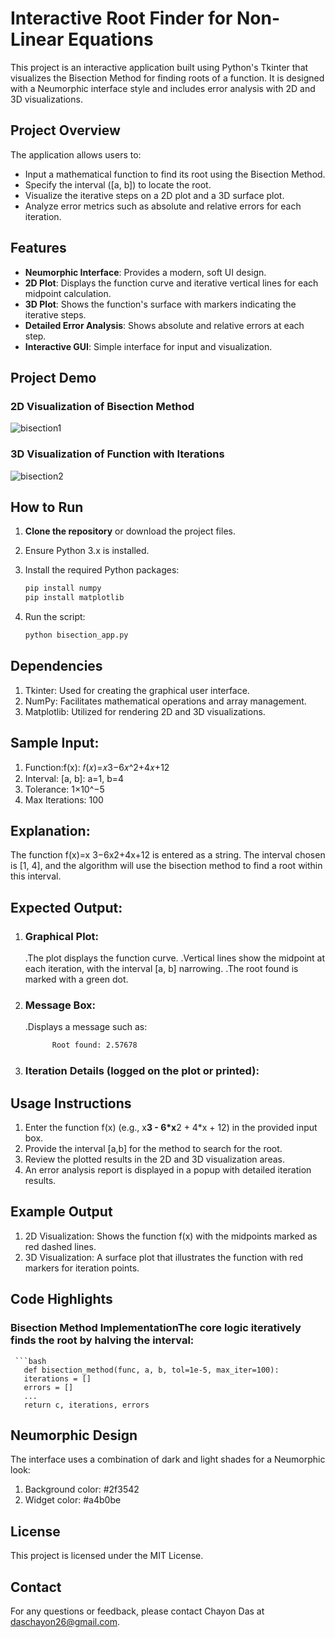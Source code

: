 #  Interactive Root Finder for Non-Linear Equations

This project is an interactive application built using Python's Tkinter that visualizes the Bisection Method for finding roots of a function. It is designed with a Neumorphic interface style and includes error analysis with 2D and 3D visualizations.

## Project Overview

The application allows users to:
- Input a mathematical function to find its root using the Bisection Method.
- Specify the interval \([a, b]\) to locate the root.
- Visualize the iterative steps on a 2D plot and a 3D surface plot.
- Analyze error metrics such as absolute and relative errors for each iteration.

## Features

- **Neumorphic Interface**: Provides a modern, soft UI design.
- **2D Plot**: Displays the function curve and iterative vertical lines for each midpoint calculation.
- **3D Plot**: Shows the function's surface with markers indicating the iterative steps.
- **Detailed Error Analysis**: Shows absolute and relative errors at each step.
- **Interactive GUI**: Simple interface for input and visualization.

## Project Demo

### 2D Visualization of Bisection Method
![bisection1](https://github.com/user-attachments/assets/9cd88fbe-f073-4f14-b840-35cf129f4082)
### 3D Visualization of Function with Iterations
![bisection2](https://github.com/user-attachments/assets/3b436408-f641-457e-9e10-0f75798063ea)

## How to Run

1. **Clone the repository** or download the project files.
2. Ensure Python 3.x is installed.
3. Install the required Python packages:
   
   ```bash
   pip install numpy
   pip install matplotlib


5. Run the script:
   
   ```bash
   python bisection_app.py

## Dependencies
1. Tkinter: Used for creating the graphical user interface.
2. NumPy: Facilitates mathematical operations and array management.
3. Matplotlib: Utilized for rendering 2D and 3D visualizations.

## Sample Input:

1. Function:f(x): 𝑓(𝑥)=𝑥3−6𝑥^2+4𝑥+12
2. Interval: [a, b]: a=1, b=4
3. Tolerance: 1×10^−5
4. Max Iterations: 100

## Explanation: 
The function f(x)=x 3−6x2+4x+12 is entered as a string. The interval chosen is [1, 4], and the algorithm will use the bisection method to find a root within this interval.

## Expected Output:
1. ### Graphical Plot:
      .The plot displays the function curve.
      .Vertical lines show the midpoint at each iteration, with the interval [a, b] narrowing.
      .The root found is marked with a green dot.
2. ### Message Box:
      .Displays a message such as:
   ```bash
         Root found: 2.57678
3. ### Iteration Details (logged on the plot or printed):
   
## Usage Instructions
1. Enter the function f(x) (e.g., x**3 - 6*x**2 + 4*x + 12) in the provided input box.
2. Provide the interval [a,b] for the method to search for the root.
3. Review the plotted results in the 2D and 3D visualization areas.
4. An error analysis report is displayed in a popup with detailed iteration results.

## Example Output
1. 2D Visualization: Shows the function f(x) with the midpoints marked as red dashed lines.
2. 3D Visualization: A surface plot that illustrates the function with red markers for iteration points.

## Code Highlights
### Bisection Method ImplementationThe core logic iteratively finds the root by halving the interval:
     ```bash
       def bisection_method(func, a, b, tol=1e-5, max_iter=100):
       iterations = []
       errors = []
       ...
       return c, iterations, errors
       
## Neumorphic Design
The interface uses a combination of dark and light shades for a Neumorphic look:
1. Background color: #2f3542
2. Widget color: #a4b0be

## License
This project is licensed under the MIT License.

## Contact
For any questions or feedback, please contact Chayon Das at daschayon26@gmail.com.

